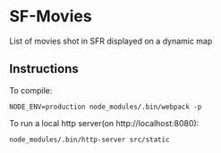 # SF-Movies
List of movies shot in SFR displayed on a dynamic map

## Instructions
To compile:

`NODE_ENV=production node_modules/.bin/webpack -p`

To run a local http server(on http://localhost:8080):

`node_modules/.bin/http-server src/static`
